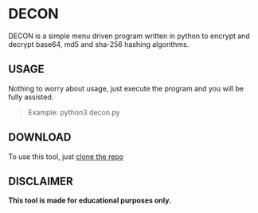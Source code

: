# DECON
DECON is a simple menu driven program written in python to encrypt and decrypt base64, md5 and sha-256 hashing algorithms.
## USAGE
Nothing to worry about usage, just execute the program and you will be fully assisted.
> Example: python3 decon.py
## DOWNLOAD
To use this tool, just [clone the repo](https://github.com/explo1ter/DECON.git)
## DISCLAIMER
**This tool is made for educational purposes only.**

